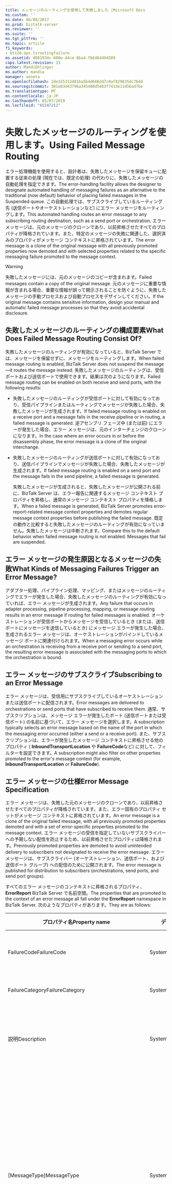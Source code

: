 ```yaml
---
title: メッセージのルーティングを使用して失敗しました |Microsoft Docs
ms.custom: ''
ms.date: 06/08/2017
ms.prod: biztalk-server
ms.reviewer: ''
ms.suite: ''
ms.tgt_pltfrm: ''
ms.topic: article
f1_keywords:
- bts10.ops.tsroutingfailure
ms.assetid: d081934c-600e-44ce-8ba4-fb646d494589
caps.latest.revision: 33
author: MandiOhlinger
ms.author: mandia
manager: anneta
ms.openlocfilehash: 2de325312d81ba5b4d666d47c0af829835dc764d
ms.sourcegitcommit: 381e83d43796a345488d54b3f7413e11d56ad7be
ms.translationtype: MT
ms.contentlocale: ja-JP
ms.lasthandoff: 05/07/2019
ms.locfileid: "65247212"
---
```

# <a name="using-failed-message-routing"></a><span data-ttu-id="9b05f-102">失敗したメッセージのルーティングを使用します。</span><span class="sxs-lookup"><span data-stu-id="9b05f-102">Using Failed Message Routing</span></span>
<span data-ttu-id="9b05f-103">エラー処理機能を使用すると、設計者は、失敗したメッセージを保留キューに配置する従来の処理 (現在では、既定の処理) の代わりに、失敗したメッセージの自動処理を指定できます。</span><span class="sxs-lookup"><span data-stu-id="9b05f-103">The error-handling facility allows the designer to designate automated handling of messaging failures as an alternative to the traditional (now default) behavior of placing failed messages in the Suspended queue.</span></span> <span data-ttu-id="9b05f-104">この自動処理では、サブスクライブしているルーティング先 (送信ポートやオーケストレーションなど) にエラー メッセージをルーティングします。</span><span class="sxs-lookup"><span data-stu-id="9b05f-104">This automated handling routes an error message to any subscribing routing destination, such as a send port or orchestration.</span></span> <span data-ttu-id="9b05f-105">エラー メッセージは、元のメッセージのクローンであり、以前昇格させたすべてのプロパティが降格されています。また、特定のメッセージの失敗に関連した、選択済みのプロパティがメッセージ コンテキストに昇格されています。</span><span class="sxs-lookup"><span data-stu-id="9b05f-105">The error message is a clone of the original message with all previously promoted properties now demoted and with selected properties related to the specific messaging failure promoted to the message context.</span></span>  
  
> [!WARNING]
>  <span data-ttu-id="9b05f-106">失敗したメッセージには、元のメッセージのコピーが含まれます。</span><span class="sxs-lookup"><span data-stu-id="9b05f-106">Failed messages contain a copy of the original message.</span></span> <span data-ttu-id="9b05f-107">元のメッセージに重要な情報が含まれる場合、重要な情報が誤って開示されることを防ぐように、失敗したメッセージの手動プロセスおよび自動プロセスをデザインしてください。</span><span class="sxs-lookup"><span data-stu-id="9b05f-107">If the original message contains sensitive information, design your manual and automatic failed message processes so that they avoid accidental disclosure.</span></span>  
  
## <a name="what-does-failed-message-routing-consist-of"></a><span data-ttu-id="9b05f-108">失敗したメッセージのルーティングの構成要素</span><span class="sxs-lookup"><span data-stu-id="9b05f-108">What Does Failed Message Routing Consist Of?</span></span>  
 <span data-ttu-id="9b05f-109">失敗したメッセージのルーティングが有効になっていると、BizTalk Server では、メッセージを保留せずに、メッセージをルーティングします。</span><span class="sxs-lookup"><span data-stu-id="9b05f-109">When failed message routing is enabled, BizTalk Server does not suspend the message—it routes the message instead.</span></span> <span data-ttu-id="9b05f-110">失敗したメッセージのルーティングは、受信ポートおよび送信ポートで使用できます。結果は次のようになります。</span><span class="sxs-lookup"><span data-stu-id="9b05f-110">Failed message routing can be enabled on both receive and send ports, with the following results:</span></span>  
  
- <span data-ttu-id="9b05f-111">失敗したメッセージのルーティングが受信ポートに対して有効になっており、受信パイプラインまたはルーティングでメッセージが失敗した場合、失敗したメッセージが生成されます。</span><span class="sxs-lookup"><span data-stu-id="9b05f-111">If failed message routing is enabled on a receive port and a message fails in the receive pipeline or in routing, a failed message is generated.</span></span> <span data-ttu-id="9b05f-112">逆アセンブリ フェーズ中 (または前) にエラーが発生した場合、エラー メッセージは、元のインターチェンジのクローンになります。</span><span class="sxs-lookup"><span data-stu-id="9b05f-112">In the case where an error occurs in or before the disassembly phase, the error message is a clone of the original interchange.</span></span>  
  
- <span data-ttu-id="9b05f-113">失敗したメッセージのルーティングが送信ポートに対して有効になっており、送信パイプラインでメッセージが失敗した場合、失敗したメッセージが生成されます。</span><span class="sxs-lookup"><span data-stu-id="9b05f-113">If failed message routing is enabled on a send port and the message fails in the send pipeline, a failed message is generated.</span></span>  
  
  <span data-ttu-id="9b05f-114">失敗したメッセージが生成されると、失敗したメッセージが公開される前に、BizTalk Server は、エラー報告に関連するメッセージ コンテキスト プロパティを昇格し、通常のメッセージ コンテキスト プロパティを降格します。</span><span class="sxs-lookup"><span data-stu-id="9b05f-114">When a failed message is generated, BizTalk Server promotes error-report-related message context properties and demotes regular message context properties before publishing the failed message.</span></span> <span data-ttu-id="9b05f-115">既定の動作と比較すると失敗したメッセージのルーティングが有効になっていません。失敗したメッセージは中断されます。</span><span class="sxs-lookup"><span data-stu-id="9b05f-115">Compare this to the default behavior when failed message routing is not enabled: Messages that fail are suspended.</span></span>  
  
## <a name="what-kinds-of-messaging-failures-trigger-an-error-message"></a><span data-ttu-id="9b05f-116">エラー メッセージの発生原因となるメッセージの失敗</span><span class="sxs-lookup"><span data-stu-id="9b05f-116">What Kinds of Messaging Failures Trigger an Error Message?</span></span>  
 <span data-ttu-id="9b05f-117">アダプター処理、パイプライン処理、マッピング、またはメッセージのルーティングでエラーが発生した場合、失敗したメッセージのルーティングが有効になっていれば、エラー メッセージが生成されます。</span><span class="sxs-lookup"><span data-stu-id="9b05f-117">Any failure that occurs in adapter processing, pipeline processing, mapping, or message routing results in an error message if routing for failed messages is enabled.</span></span> <span data-ttu-id="9b05f-118">オーケストレーションが受信ポートからメッセージを受信しているとき (または、送信ポートにメッセージを送信しているとき) にメッセージ エラーが発生した場合、生成されるエラー メッセージは、オーケストレーションがバインドしているメッセージ ポートに関連付けられます。</span><span class="sxs-lookup"><span data-stu-id="9b05f-118">When a messaging error occurs while an orchestration is receiving from a receive port or sending to a send port, the resulting error message is associated with the messaging ports to which the orchestration is bound.</span></span>  
  
## <a name="subscribing-to-an-error-message"></a><span data-ttu-id="9b05f-119">エラー メッセージのサブスクライブ</span><span class="sxs-lookup"><span data-stu-id="9b05f-119">Subscribing to an Error Message</span></span>  
 <span data-ttu-id="9b05f-120">エラー メッセージは、受信用にサブスクライブしているオーケストレーションまたは送信ポートに配信されます。</span><span class="sxs-lookup"><span data-stu-id="9b05f-120">Error messages are delivered to orchestrations or send ports that have subscribed to receive them.</span></span> <span data-ttu-id="9b05f-121">通常、サブスクリプションは、メッセージ エラーが発生したポート (送信ポートまたは受信ポート) の名前に基づいて、エラー メッセージを選択します。</span><span class="sxs-lookup"><span data-stu-id="9b05f-121">A subscription typically selects an error message based on the name of the port in which the messaging error occurred (either a send or a receive port).</span></span> <span data-ttu-id="9b05f-122">また、サブスクリプションは、エラーが発生したメッセージ コンテキストに昇格させる他のプロパティ ( **InboundTransportLocation** や **FailureCode**など) に対して、フィルターを設定できます。</span><span class="sxs-lookup"><span data-stu-id="9b05f-122">A subscription might also filter on other properties promoted to the error's message context (for example, **InboundTransportLocation** or **FailureCode**).</span></span>  
  
## <a name="error-message-specification"></a><span data-ttu-id="9b05f-123">エラー メッセージの仕様</span><span class="sxs-lookup"><span data-stu-id="9b05f-123">Error Message Specification</span></span>  
 <span data-ttu-id="9b05f-124">エラー メッセージは、失敗した元のメッセージのクローンであり、以前昇格させたすべてのプロパティが降格されています。また、エラー固有のプロパティ セットがメッセージ コンテキストに昇格されています。</span><span class="sxs-lookup"><span data-stu-id="9b05f-124">An error message is a clone of the original failed message, with all previously promoted properties demoted and with a set of error-specific properties promoted to the message context.</span></span> <span data-ttu-id="9b05f-125">エラー メッセージの受信を指定していないサブスクライバーへの予期しない配信を防止するため、以前昇格させたプロパティは降格されます。</span><span class="sxs-lookup"><span data-stu-id="9b05f-125">Previously promoted properties are demoted to avoid unintended delivery to subscribers not designated to receive the error message.</span></span> <span data-ttu-id="9b05f-126">エラー メッセージは、サブスクライバー (オーケストレーション、送信ポート、および送信ポート グループ) への配信のために公開されます。</span><span class="sxs-lookup"><span data-stu-id="9b05f-126">The error message is published for distribution to subscribers (orchestrations, send ports, and send port groups).</span></span>  
  
 <span data-ttu-id="9b05f-127">すべてのエラー メッセージのコンテキストに昇格されるプロパティ、 **ErrorReport** BizTalk Server で名前空間。</span><span class="sxs-lookup"><span data-stu-id="9b05f-127">The properties that are promoted to the context of an error message all fall under the **ErrorReport** namespace in BizTalk Server.</span></span> <span data-ttu-id="9b05f-128">次のようなプロパティがあります。</span><span class="sxs-lookup"><span data-stu-id="9b05f-128">They are as follows:</span></span>  
  
|<span data-ttu-id="9b05f-129">プロパティ名</span><span class="sxs-lookup"><span data-stu-id="9b05f-129">Property name</span></span>|<span data-ttu-id="9b05f-130">データ型</span><span class="sxs-lookup"><span data-stu-id="9b05f-130">Data type</span></span>|<span data-ttu-id="9b05f-131">昇格</span><span class="sxs-lookup"><span data-stu-id="9b05f-131">Promoted</span></span>|<span data-ttu-id="9b05f-132">説明</span><span class="sxs-lookup"><span data-stu-id="9b05f-132">Description</span></span>|  
|-------------------|---------------|--------------|-----------------|  
|<span data-ttu-id="9b05f-133">FailureCode</span><span class="sxs-lookup"><span data-stu-id="9b05f-133">FailureCode</span></span>|<span data-ttu-id="9b05f-134">System.String</span><span class="sxs-lookup"><span data-stu-id="9b05f-134">System.String</span></span>|<span data-ttu-id="9b05f-135">はい</span><span class="sxs-lookup"><span data-stu-id="9b05f-135">Yes</span></span>|<span data-ttu-id="9b05f-136">エラー コードです。</span><span class="sxs-lookup"><span data-stu-id="9b05f-136">Error code.</span></span> <span data-ttu-id="9b05f-137">BizTalk Server 管理コンソールに表示される 16 進数の値です。</span><span class="sxs-lookup"><span data-stu-id="9b05f-137">A hexadecimal value that is reported in the BizTalk Server Administration console.</span></span>|  
|<span data-ttu-id="9b05f-138">FailureCategory</span><span class="sxs-lookup"><span data-stu-id="9b05f-138">FailureCategory</span></span>|<span data-ttu-id="9b05f-139">System.Int32</span><span class="sxs-lookup"><span data-stu-id="9b05f-139">System.Int32</span></span>|<span data-ttu-id="9b05f-140">はい</span><span class="sxs-lookup"><span data-stu-id="9b05f-140">Yes</span></span>|<span data-ttu-id="9b05f-141">このプロパティは使用されません。</span><span class="sxs-lookup"><span data-stu-id="9b05f-141">This property is not used.</span></span> <span data-ttu-id="9b05f-142">値は未定義です。</span><span class="sxs-lookup"><span data-stu-id="9b05f-142">Its value is undefined.</span></span>|  
|<span data-ttu-id="9b05f-143">説明</span><span class="sxs-lookup"><span data-stu-id="9b05f-143">Description</span></span>|<span data-ttu-id="9b05f-144">System.String</span><span class="sxs-lookup"><span data-stu-id="9b05f-144">System.String</span></span>|<span data-ttu-id="9b05f-145">いいえ</span><span class="sxs-lookup"><span data-stu-id="9b05f-145">No</span></span>|<span data-ttu-id="9b05f-146">エラーの説明です。</span><span class="sxs-lookup"><span data-stu-id="9b05f-146">Error description.</span></span> <span data-ttu-id="9b05f-147">このメッセージの失敗に関してアプリケーション イベント ログに書き込まれる診断テキストと同じです。</span><span class="sxs-lookup"><span data-stu-id="9b05f-147">Same diagnostic text as is written to the Application Event Log regarding this messaging failure.</span></span>|  
|<span data-ttu-id="9b05f-148">[MessageType]</span><span class="sxs-lookup"><span data-stu-id="9b05f-148">MessageType</span></span>|<span data-ttu-id="9b05f-149">System.String</span><span class="sxs-lookup"><span data-stu-id="9b05f-149">System.String</span></span>|<span data-ttu-id="9b05f-150">はい</span><span class="sxs-lookup"><span data-stu-id="9b05f-150">Yes</span></span>|<span data-ttu-id="9b05f-151">失敗したメッセージの種類です。メッセージの種類を確定できない場合は空です。</span><span class="sxs-lookup"><span data-stu-id="9b05f-151">Message type of failed message, or empty if message type is indeterminate.</span></span><br /><br /> <span data-ttu-id="9b05f-152">BizTalk Server は、メッセージの種類を使用して、メッセージを XML スキーマに関連付けます。</span><span class="sxs-lookup"><span data-stu-id="9b05f-152">BizTalk Server uses the message type to associate messages with their XML schemas.</span></span> <span data-ttu-id="9b05f-153">メッセージの種類は、スキーマのルート ノードを持つスキーマ名前空間を連結して形成されます: http://mynamespace#rootnode します。</span><span class="sxs-lookup"><span data-stu-id="9b05f-153">Message type is formed by concatenating the schema namespace with the schema root node: http://mynamespace#rootnode.</span></span> <span data-ttu-id="9b05f-154">**注:** メッセージの失敗、メッセージの種類を決定する前にこのプロパティがないことを設定します。</span><span class="sxs-lookup"><span data-stu-id="9b05f-154">**Note:**  Messages that fail before their message type is determined do not have this property set.</span></span>|  
|<span data-ttu-id="9b05f-155">ReceivePortName</span><span class="sxs-lookup"><span data-stu-id="9b05f-155">ReceivePortName</span></span>|<span data-ttu-id="9b05f-156">System.String</span><span class="sxs-lookup"><span data-stu-id="9b05f-156">System.String</span></span>|<span data-ttu-id="9b05f-157">受信ポートでの受信処理中にエラーが発生した場合は **"昇格しました"** </span><span class="sxs-lookup"><span data-stu-id="9b05f-157">**Promoted** if the failure happened during inbound processing (in a receive port)</span></span><br /><br /> <span data-ttu-id="9b05f-158">送信ポートでエラーが発生した場合は **"昇格していません"** </span><span class="sxs-lookup"><span data-stu-id="9b05f-158">**Not promoted** if the failure happened in a send port.</span></span>|<span data-ttu-id="9b05f-159">エラーが発生した場合の受信ポートの名前です。</span><span class="sxs-lookup"><span data-stu-id="9b05f-159">Name of the receive port where the failure happened.</span></span>|  
|<span data-ttu-id="9b05f-160">InboundTransportLocation</span><span class="sxs-lookup"><span data-stu-id="9b05f-160">InboundTransportLocation</span></span>|<span data-ttu-id="9b05f-161">System.String</span><span class="sxs-lookup"><span data-stu-id="9b05f-161">System.String</span></span>|<span data-ttu-id="9b05f-162">受信ポートでの受信処理中にエラーが発生した場合は **"昇格しました"** </span><span class="sxs-lookup"><span data-stu-id="9b05f-162">**Promoted** if the failure happened during inbound processing (in a receive port)</span></span><br /><br /> <span data-ttu-id="9b05f-163">送信ポートでエラーが発生した場合は **"昇格していません"** </span><span class="sxs-lookup"><span data-stu-id="9b05f-163">**Not promoted** if the failure happened in a send port.</span></span>|<span data-ttu-id="9b05f-164">エラーが発生した場合の受信場所の URI です。</span><span class="sxs-lookup"><span data-stu-id="9b05f-164">URI of the receive location where the failure happened.</span></span>|  
|<span data-ttu-id="9b05f-165">SendPortName</span><span class="sxs-lookup"><span data-stu-id="9b05f-165">SendPortName</span></span>|<span data-ttu-id="9b05f-166">System.String</span><span class="sxs-lookup"><span data-stu-id="9b05f-166">System.String</span></span>|<span data-ttu-id="9b05f-167">送信ポートでの送信処理中にエラーが発生した場合は **"昇格しました"** </span><span class="sxs-lookup"><span data-stu-id="9b05f-167">**Promoted** if the failure happened during outbound processing (in a send port)</span></span><br /><br /> <span data-ttu-id="9b05f-168">受信ポートでエラーが発生した場合は **"昇格していません"** </span><span class="sxs-lookup"><span data-stu-id="9b05f-168">**Not promoted** if the failure happened in a receive port.</span></span>|<span data-ttu-id="9b05f-169">エラーが発生した場合の送信ポートの名前です。</span><span class="sxs-lookup"><span data-stu-id="9b05f-169">Name of the send port where the failure happened.</span></span>|  
|<span data-ttu-id="9b05f-170">OutboundTransportLocation</span><span class="sxs-lookup"><span data-stu-id="9b05f-170">OutboundTransportLocation</span></span>|<span data-ttu-id="9b05f-171">System.String</span><span class="sxs-lookup"><span data-stu-id="9b05f-171">System.String</span></span>|<span data-ttu-id="9b05f-172">送信ポートでの送信処理中にエラーが発生した場合は **"昇格しました"** </span><span class="sxs-lookup"><span data-stu-id="9b05f-172">**Promoted** if the failure happened during outbound processing (in a send port)</span></span><br /><br /> <span data-ttu-id="9b05f-173">受信ポートでエラーが発生した場合は **"昇格していません"** </span><span class="sxs-lookup"><span data-stu-id="9b05f-173">**Not promoted** if the failure happened in a receive port.</span></span>|<span data-ttu-id="9b05f-174">エラーが発生した場合の送信場所の URI です。</span><span class="sxs-lookup"><span data-stu-id="9b05f-174">URI of the send location where the failure happened.</span></span>|  
|<span data-ttu-id="9b05f-175">ErrorType</span><span class="sxs-lookup"><span data-stu-id="9b05f-175">ErrorType</span></span>|<span data-ttu-id="9b05f-176">System.String</span><span class="sxs-lookup"><span data-stu-id="9b05f-176">System.String</span></span>|<span data-ttu-id="9b05f-177">はい</span><span class="sxs-lookup"><span data-stu-id="9b05f-177">Yes</span></span>|<span data-ttu-id="9b05f-178">エラーに含まれるメッセージの種類を示します。</span><span class="sxs-lookup"><span data-stu-id="9b05f-178">Indicates the type of message that the error contains.</span></span> <span data-ttu-id="9b05f-179">このプロパティは、常に **FailedMessage**値を含みます。つまり、失敗した元のメッセージがエラーに格納されます。</span><span class="sxs-lookup"><span data-stu-id="9b05f-179">This property always contains the value **FailedMessage**, meaning that the error contains the original failed message.</span></span>|  
|<span data-ttu-id="9b05f-180">RoutingFailureReportID</span><span class="sxs-lookup"><span data-stu-id="9b05f-180">RoutingFailureReportID</span></span>|<span data-ttu-id="9b05f-181">System.String</span><span class="sxs-lookup"><span data-stu-id="9b05f-181">System.String</span></span>|<span data-ttu-id="9b05f-182">はい</span><span class="sxs-lookup"><span data-stu-id="9b05f-182">Yes</span></span>|<span data-ttu-id="9b05f-183">このプロパティは、ルーティングのエラーが発生した際に BizTalk Server が生成するルーティング エラー報告の ID を提供します。</span><span class="sxs-lookup"><span data-stu-id="9b05f-183">This property provides the ID of the routing failure report that BizTalk Server generates when there is a routing failure.</span></span> <span data-ttu-id="9b05f-184">ルーティング エラー報告は、BizTalk Server が生成して保留する特殊なメッセージです。</span><span class="sxs-lookup"><span data-stu-id="9b05f-184">A routing failure report is a special message that BizTalk Server generates and suspends.</span></span> <span data-ttu-id="9b05f-185">このメッセージには、本文がありません。ただし、失敗したメッセージのコンテキストが含まれています。</span><span class="sxs-lookup"><span data-stu-id="9b05f-185">This message does not have a body, but it has the context of the failed message.</span></span> <span data-ttu-id="9b05f-186">この ID を使用することにより、エラーを処理するオーケストレーションや送信ポートは、メッセージ ボックス データベースに対してクエリを実行し、ルーティング エラー報告を処理します。</span><span class="sxs-lookup"><span data-stu-id="9b05f-186">Using this ID, an error-handling orchestration or a send port can query the MessageBox database and process the routing failure report.</span></span> <span data-ttu-id="9b05f-187">たとえば、失敗したメッセージを取得した後に、オーケストレーションがルーティング エラー報告を終了させる場合などに、この ID が使用されます。</span><span class="sxs-lookup"><span data-stu-id="9b05f-187">For example, an orchestration may want to terminate the routing failure report after it gets the failed message.</span></span>|  
  
## <a name="handling-error-messages"></a><span data-ttu-id="9b05f-188">エラー メッセージの処理</span><span class="sxs-lookup"><span data-stu-id="9b05f-188">Handling Error Messages</span></span>  
 <span data-ttu-id="9b05f-189">オーケストレーションまたは送信ポートのサブスクリプションのフィルターが、エラー メッセージのメッセージ コンテキストへ昇格させたプロパティに一致した場合に、エラー処理が指定されます。</span><span class="sxs-lookup"><span data-stu-id="9b05f-189">Error handling is specified by an orchestration or send-port subscription whose filter matches the properties that have been promoted to the message context of the error message.</span></span>  
  
## <a name="security-implications"></a><span data-ttu-id="9b05f-190">セキュリティの影響</span><span class="sxs-lookup"><span data-stu-id="9b05f-190">Security Implications</span></span>  
 <span data-ttu-id="9b05f-191">元のメッセージに関連付けられている ID (受信パイプラインのパーティの解決ステージで決められた最初の ID または最後の ID) は、エラー メッセージに割り当てられます。</span><span class="sxs-lookup"><span data-stu-id="9b05f-191">The identity associated with the original message—either its initial identity or its final identity determined by the Resolve Party stage of the receive pipeline—is assigned to the error message.</span></span>  
  
 <span data-ttu-id="9b05f-192">サブスクライブの対象となる、認証されたポートおよびオーケストレーションへのメッセージ配信を制限するセキュリティ メカニズムも、エラー メッセージに適用されます。</span><span class="sxs-lookup"><span data-stu-id="9b05f-192">The security mechanisms that restrict delivery of messages to authorized subscribing ports and orchestrations also apply to error messages.</span></span>  
  
 <span data-ttu-id="9b05f-193">エラー メッセージにサブスクライブする送信ポートが適切な解読証明書を使用して構成されていない場合は、エラー メッセージを受信しません。このエラー メッセージは、BizTalk Server で元のメッセージを受信したときに使用した受信パイプラインの、復号化ステージ中 (または前) に発生したメッセージ エラーによって生成されます。</span><span class="sxs-lookup"><span data-stu-id="9b05f-193">A send port that subscribes to an error message, but is not configured with an appropriate decryption certificate, does not receive error messages that result from messaging failures at or before the decrypt stage of the receive pipeline through which the original message entered BizTalk Server.</span></span> <span data-ttu-id="9b05f-194">エラー メッセージが受信されなかった場合、失敗したメッセージは、保留キューに配置されます。</span><span class="sxs-lookup"><span data-stu-id="9b05f-194">Instead, the failed messages are placed in the Suspended queue.</span></span>  
  
## <a name="adapter-messaging-failure"></a><span data-ttu-id="9b05f-195">アダプターのメッセージ エラー</span><span class="sxs-lookup"><span data-stu-id="9b05f-195">Adapter Messaging Failure</span></span>  
 <span data-ttu-id="9b05f-196">アダプターがメッセージを保留すると、エラー メッセージが生成されます。</span><span class="sxs-lookup"><span data-stu-id="9b05f-196">If an adapter suspends a message, an error message is published.</span></span> <span data-ttu-id="9b05f-197">メッセージを保留しないと、エラー メッセージは生成されません。</span><span class="sxs-lookup"><span data-stu-id="9b05f-197">No error message is generated if the message is not suspended.</span></span>  
  
## <a name="transactional-receive-pipelines"></a><span data-ttu-id="9b05f-198">トランザクション受信パイプライン</span><span class="sxs-lookup"><span data-stu-id="9b05f-198">Transactional Receive Pipelines</span></span>  
 <span data-ttu-id="9b05f-199">トランザクション受信パイプラインが例外をスローすると (トランザクションを中止する必要がある場合に指定する)、トランザクションが中止され、エラー メッセージが生成されます。</span><span class="sxs-lookup"><span data-stu-id="9b05f-199">If a transactional receive pipeline throws an exception (specifies that the transaction should be aborted), then the transaction is aborted and an error message is published.</span></span>  
  
 <span data-ttu-id="9b05f-200">トランザクション受信パイプラインが明示的にメッセージを中断すると (MessageDestination = SuspendQueue を指定する)、現在のトランザクションを続行して (後続のステージで中止が指定されている場合を除いてコミットされる可能性がある)、エラー メッセージが生成されます。</span><span class="sxs-lookup"><span data-stu-id="9b05f-200">If a transactional receive pipeline explicitly suspends a message (specifies that MessageDestination = SuspendQueue), then the current transaction is allowed to proceed (and may be committed unless subsequent stages specify to abort it) and the resulting error message is published.</span></span>  
  
## <a name="solicit-response-send-ports"></a><span data-ttu-id="9b05f-201">送信請求 - 応答の送信ポート</span><span class="sxs-lookup"><span data-stu-id="9b05f-201">Solicit-Response Send Ports</span></span>  
 <span data-ttu-id="9b05f-202">オーケストレーションからの要求メッセージの送信またはその応答の受信処理に失敗した場合、失敗したメッセージがルーティングされているかどうかに関係なく、オーケストレーションは例外を取得します。</span><span class="sxs-lookup"><span data-stu-id="9b05f-202">When a request message is sent from an orchestration and it fails transmission or its response fails inbound processing, the orchestration gets an exception, regardless of whether the failed message has been routed.</span></span>  
  
 <span data-ttu-id="9b05f-203">送信請求 - 応答の送信ポートが要求 - 応答の受信ポートに接続されている場合、受信ポートは、失敗したメッセージがルーティングされているかどうかに関係なく、応答メッセージ (送信が成功した場合) または NACK (送信が失敗した場合) を取得します。</span><span class="sxs-lookup"><span data-stu-id="9b05f-203">In the case where a solicit-response send port is connected to a request-response receive port, the receive port gets either a response message (if the transmission succeeds) or a NACK (if the transmission fails), regardless of whether the failed message has been routed.</span></span>  
  
## <a name="one-way-send-ports"></a><span data-ttu-id="9b05f-204">一方向の送信ポート</span><span class="sxs-lookup"><span data-stu-id="9b05f-204">One-Way Send Ports</span></span>  
 <span data-ttu-id="9b05f-205">配信通知のために構成された送信ポートを通じてメッセージをオーケストレーションから送信する場合、エラー メッセージがルーティングされているかどうかに関係なく、オーケストレーションは配信通知を受け取ります。</span><span class="sxs-lookup"><span data-stu-id="9b05f-205">When a message is sent from an orchestration through a send port configured for delivery notification, then the orchestration receives a delivery notification regardless of whether the error message has been routed.</span></span> <span data-ttu-id="9b05f-206">つまり、送信ポートは、処理中にポートでメッセージ エラーが発生しても、オーケストレーションに対して配信通知を生成します。</span><span class="sxs-lookup"><span data-stu-id="9b05f-206">In other words, the send port generates a delivery notification for the orchestration even if the port encounters a messaging failure during processing.</span></span> <span data-ttu-id="9b05f-207">通知では、ポートへの配信を確認しますが、ポートを通じた正常な処理は扱いません。</span><span class="sxs-lookup"><span data-stu-id="9b05f-207">The notification confirms delivery to the port, but does not address successful processing through the port.</span></span>  
  
## <a name="resuming-suspended-messages"></a><span data-ttu-id="9b05f-208">保留されたメッセージの再開</span><span class="sxs-lookup"><span data-stu-id="9b05f-208">Resuming Suspended Messages</span></span>  
 <span data-ttu-id="9b05f-209">受信処理 (受信アダプターからの処理および受信アダプターを含む処理。ただし、メッセージ ボックスへのパブリケーションを含まない) に失敗したが、エラー処理されていないメッセージのほとんどは、再開可能な状態で保留されます。</span><span class="sxs-lookup"><span data-stu-id="9b05f-209">Most messages that fail inbound processing (that is, processing from and including the receive adapter and up to but not including publication to the message box), and whose failures are not handled, are suspended as resumable.</span></span> <span data-ttu-id="9b05f-210">双方向の受信ポートからのメッセージを要求する例外は、再開不可として保留されます。</span><span class="sxs-lookup"><span data-stu-id="9b05f-210">The exception is that request messages from two-way receive ports are suspended as nonresumable.</span></span>  
  
 <span data-ttu-id="9b05f-211">通常、メッセージは、元の形式 (パイプライン処理の前の状態) で保留されます。ただし、例外が 2 つあります。</span><span class="sxs-lookup"><span data-stu-id="9b05f-211">Messages are typically suspended in their original form (as they were before pipeline processing), with two exceptions:</span></span>  
  
-   <span data-ttu-id="9b05f-212">**パイプライン コンポーネントによって保留されたメッセージ。**</span><span class="sxs-lookup"><span data-stu-id="9b05f-212">**Messages suspended by pipeline components.**</span></span> <span data-ttu-id="9b05f-213">BizTalk Server は、失敗したパイプライン コンポーネントにメッセージが提供されたときと同じ形式で、この種類のメッセージを保留します。</span><span class="sxs-lookup"><span data-stu-id="9b05f-213">BizTalk Server suspends this type of message in the same form as it was provided to the failing pipeline component.</span></span> <span data-ttu-id="9b05f-214">メッセージを再開すると、パイプラインの最初からパイプライン処理が行われます。</span><span class="sxs-lookup"><span data-stu-id="9b05f-214">When the message is resumed, it undergoes pipeline processing from the beginning of the same pipeline.</span></span> <span data-ttu-id="9b05f-215">このため、元のエラーが発生したステージの前のパイプライン ステージにおけるパイプライン コンポーネントを準備して、メッセージを最初に処理したときとは異なる形式で "同じ" メッセージを処理する必要があります。</span><span class="sxs-lookup"><span data-stu-id="9b05f-215">This implies that a pipeline component in a pipeline stage that precedes the stage where the original failure occurred must be prepared to handle the "same" message in a form that is different from the original form in which it processed that message.</span></span>  
  
-   <span data-ttu-id="9b05f-216">**回復可能なメッセージはインターチェンジ逆アセンブリ、その後のルーティングに失敗しました。**</span><span class="sxs-lookup"><span data-stu-id="9b05f-216">**Messages from recoverable interchange disassembly that subsequently fail routing.**</span></span> <span data-ttu-id="9b05f-217">BizTalk Server は、メッセージが公開されたときと同じ形式で、この種類のメッセージを保留します。</span><span class="sxs-lookup"><span data-stu-id="9b05f-217">BizTalk Server suspends this type of message in the same form as it was published.</span></span> <span data-ttu-id="9b05f-218">これは、パイプラインの実行 **後** のメッセージの形式です。</span><span class="sxs-lookup"><span data-stu-id="9b05f-218">This is the form the message had **after** pipeline execution.</span></span> <span data-ttu-id="9b05f-219">メッセージを再開すると、パイプライン処理がスキップされ、メッセージ ボックス データベースに直接メッセージが公開されます。</span><span class="sxs-lookup"><span data-stu-id="9b05f-219">When the message is resumed, it skips pipeline processing and is published directly to the MessageBox database.</span></span>  
  
## <a name="scenarios-leading-to-suspended-non-resumable-messages"></a><span data-ttu-id="9b05f-220">中断 (再開不可) メッセージに至るシナリオ</span><span class="sxs-lookup"><span data-stu-id="9b05f-220">Scenarios Leading to Suspended (Non-Resumable) Messages</span></span>  
 <span data-ttu-id="9b05f-221">メッセージが中断されたとき、多くの場合メッセージは再開可能ですが、再開不可となることもあります。このシナリオは次のとおりです。</span><span class="sxs-lookup"><span data-stu-id="9b05f-221">While it is more common for messages to be suspended as resumable, there are some scenarios that lead to non-resumable messages:</span></span>  
  
-   <span data-ttu-id="9b05f-222">エラー時に続行するよう構成された順次配送送信ポートで、パイプライン、マッピング、または送信のエラーが発生した場合。</span><span class="sxs-lookup"><span data-stu-id="9b05f-222">In an Ordered Delivery send port with continue on failure enabled, if there is a failure in the pipeline, mapping or transmission.</span></span>  
  
-   <span data-ttu-id="9b05f-223">順次配送受信ポートで、エラー発生時に再開不可としてメッセージを中断するようアダプターが構成されている場合。</span><span class="sxs-lookup"><span data-stu-id="9b05f-223">In an Ordered Delivery receive port, if the adapter is configured to suspend messages on non-resumable on failure.</span></span> <span data-ttu-id="9b05f-224">たとえば、MSMQ アダプターで "エラー時" が "中断 (再開不可)" に設定されている場合、または MQSeries アダプターで "再開不可として保留" が有効になっている場合は、エラーが発生したメッセージは再開不可として中断されます。</span><span class="sxs-lookup"><span data-stu-id="9b05f-224">For example, if the MSMQ adapter setting "On Failure" is set to "Suspend (non-resumable)" or the MQSeries adapter has "Suspend as Non Resumable" enabled, failed messages will be suspended as non-resumable.</span></span>  
  
-   <span data-ttu-id="9b05f-225">双方向受信ポートで、応答メッセージに、パイプライン、マッピング、または送信のエラーが発生した場合。</span><span class="sxs-lookup"><span data-stu-id="9b05f-225">In a two-way receive port, if the response message fails in the pipeline, mapping, or transmission.</span></span>  
  
-   <span data-ttu-id="9b05f-226">双方向受信ポートで、受信メッセージに、パイプライン、マッピング、または送信のエラーが発生した場合。</span><span class="sxs-lookup"><span data-stu-id="9b05f-226">In a two-way receive port, if the receive message fails in the pipeline, mapping or transmission.</span></span> <span data-ttu-id="9b05f-227">アダプターによって動作は異なる可能性があります。</span><span class="sxs-lookup"><span data-stu-id="9b05f-227">Individual adapter behavior may be different.</span></span> <span data-ttu-id="9b05f-228">たとえば HTTP アダプターの場合、既定ではメッセージは中断されませんが、中断するよう構成することもできます。</span><span class="sxs-lookup"><span data-stu-id="9b05f-228">For example, the HTTP adapter does not suspend messages by default but can be configured to do so.</span></span>  
  
## <a name="see-also"></a><span data-ttu-id="9b05f-229">参照</span><span class="sxs-lookup"><span data-stu-id="9b05f-229">See Also</span></span>  
 <span data-ttu-id="9b05f-230">[エラー処理](../core/error-handling.md) </span><span class="sxs-lookup"><span data-stu-id="9b05f-230">[Error Handling](../core/error-handling.md) </span></span>  
 <span data-ttu-id="9b05f-231">[受信確認の使用](../core/using-acknowledgments.md) </span><span class="sxs-lookup"><span data-stu-id="9b05f-231">[Using Acknowledgments](../core/using-acknowledgments.md) </span></span>  
 [<span data-ttu-id="9b05f-232">メッセージの配信を順序付け</span><span class="sxs-lookup"><span data-stu-id="9b05f-232">Ordered Delivery of Messages</span></span>](../core/ordered-delivery-of-messages.md)